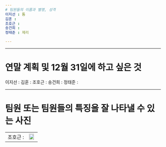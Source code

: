 ```yaml
---
# 팀원들의 이름과 별명, 성격
이지선 : 톰
김훈 : 
조호근 : 
송건희 : 
정태준 : 제리

---
```


---
# 연말 계획 및 12월 31일에 하고 싶은 것
이지선 : 
김훈 : 
조호근 : 
송건희 : 
정태준 : 

---

# 팀원 또는 팀원들의 특징을 잘 나타낼 수 있는 사진

<table>
  <tr>
    <td>
조호근 : 
    </td>
    <td>
<img src="http://cfs6.tistory.com/upload_control/download.blog?fhandle=YmxvZzE1NDgzMEBmczYudGlzdG9yeS5jb206L2F0dGFjaC8wLzE1MDAwMDAwMDAwMC5ibXA%3D" width="90%"></img>
    </td>
  </tr>
</talbe>
